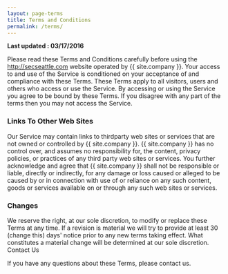 ```yaml
---
layout: page-terms
title: Terms and Conditions
permalink: /terms/
---
```


**Last updated : 03/17/2016**

Please read these Terms and Conditions carefully before using
the http://secseattle.com website operated by {{ site.company }}.
Your access to and use of the Service is conditioned on your acceptance of and compliance with
these Terms. These Terms apply to all visitors, users and others who access or use the Service.
By accessing or using the Service you agree to be bound by these Terms. If you disagree
with any part of the terms then you may not access the Service.

### Links To Other Web Sites

Our Service may contain links to third­party web sites or services that are not owned or controlled
by {{ site.company }}.
{{ site.company }} has no control over, and assumes no responsibility for, the content,
privacy policies, or practices of any third party web sites or services. You further acknowledge and
agree that {{ site.company }} shall not be responsible or liable, directly or indirectly, for any
damage or loss caused or alleged to be caused by or in connection with use of or reliance on any
such content, goods or services available on or through any such web sites or services.

### Changes

We reserve the right, at our sole discretion, to modify or replace these Terms at any time. If a
revision is material we will try to provide at least 30 (change this) days' notice prior to any new terms
taking effect. What constitutes a material change will be determined at our sole discretion.
Contact Us

If you have any questions about these Terms, please contact us.
